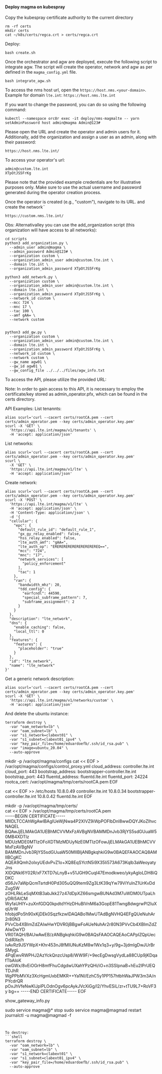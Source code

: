 #### Deploy magma on kubespray 
Copy the kubespray certificate authority to the current directory

```
rm -rf certs
mkdir certs
cat ~/k8s/certs/regca.crt > certs/regca.crt
```

Deploy:
```shell
bash create.sh
```

Once the orchestrator and agw are deployed, execute the following script to integrate agw. The script will create the operator, network and agw as per defined in the `magma_config.yml` file.
```shell
bash integrate_agw.sh
```

To access the nms host url, open the `https://host.nms.<your-domain>`.  Example for domain `lte.int`: `https://host.nms.lte.int`


If you want to change the password, you can do so using the following command:
```shell
kubectl --namespace orc8r exec -it deploy/nms-magmalte -- yarn setAdminPassword host admin@magma Admin@123#
```

Please open the URL and create the operator and admin users for it. Additionally, add the organization and assign a user as an admin, along with their password:
```shell
https://host.nms.lte.int/
```

To access your operator's  url:
```log
admin@custom.lte.int
XTpOtJS5FrKg
```
Please note that the provided example credentials are for illustrative purposes only. Make sure to use the actual username and password generated during the operator creation process.


Once the operator is created (e.g., "custom"), navigate to its URL. and create the network¨
```shell
https://custom.nms.lte.int/

```

Obs: Alternativalley you can use the add_organization script (this organization will have access to all networks):
```shell
cd scripts
python3 add_organization.py \
  --admin_user admin@magma \
  --admin_password Admin@123# \
  --organization custom \
  --organization_admin_user admin@custom.lte.int \
  --domain lte.int \
  --organization_admin_password XTpOtJS5FrKg

python3 add_network.py \
  --organization custom \
  --organization_admin_user admin@custom.lte.int \
  --domain lte.int \
  --organization_admin_password XTpOtJS5FrKg \
  --network_id custom \
  --mcc 724 \
  --mnc 17 \
  --tac 100 \
  --amf gAA= \
  --network custom  


python3 add_gw.py \
  --organization custom \
  --organization_admin_user admin@custom.lte.int \
  --domain lte.int \
  --organization_admin_password XTpOtJS5FrKg \
  --network_id custom \
  --network custom \
  --gw_name agw01 \
  --gw_id agw01 \
  --gw_config_file ../../../files/agw_info.txt

```


To access the API, please utilize the provided URL:   

Note: In order to gain access to this API, it is necessary to employ the certificate/key stored as admin_operator.pfx, which can be found in the certs directory.



API Examples:
List tenannts:
```shell
alias scurl='curl --cacert certs/rootCA.pem --cert certs/admin_operator.pem --key certs/admin_operator.key.pem'
scurl -X 'GET' \
  'https://api.lte.int/magma/v1/tenants' \
  -H 'accept: application/json'
```
List networks:
```shell
alias scurl='curl --cacert certs/rootCA.pem --cert certs/admin_operator.pem --key certs/admin_operator.key.pem'
scurl \
  -X 'GET' \
  'https://api.lte.int/magma/v1/lte' \
  -H 'accept: application/json'
```

Create network:
```shell
alias scurl='curl --cacert certs/rootCA.pem --cert certs/admin_operator.pem --key certs/admin_operator.key.pem'
scurl -X 'POST' \
  'https://api.lte.int/magma/v1/lte' \
  -H 'accept: application/json' \
  -H 'Content-Type: application/json' \
  -d '{
  "cellular": {
    "epc": {
      "default_rule_id": "default_rule_1",
      "gx_gy_relay_enabled": false,
      "hss_relay_enabled": false,
      "lte_auth_amf": "gAA=",
      "lte_auth_op": "EREREREREREREREREREREQ==",
      "mcc": "724",
      "mnc": "17",
      "network_services": [
        "policy_enforcement"
      ],
      "tac": 1
    },
    "ran": {
      "bandwidth_mhz": 20,
      "tdd_config": {
        "earfcndl": 44590,
        "special_subframe_pattern": 7,
        "subframe_assignment": 2
      }
    }
  },
  "description": "lte_network",
  "dns": {
    "enable_caching": false,
    "local_ttl": 0
  },
  "features": {
    "features": {
      "placeholder": "true"
    }
  },
  "id": "lte_network",
  "name": "lte_network"
}'
```

Get a generic network description:
```shell
alias scurl='curl --cacert certs/rootCA.pem --cert certs/admin_operator.pem --key certs/admin_operator.key.pem'
scurl -X 'GET' \
  'https://api.lte.int/magma/v1/networks/custom' \
  -H 'accept: application/json'
```




And delete the ubuntu instance:
```shell
terraform destroy \
  -var "oam_network=lb" \
  -var "oam_subnet=lb" \
  -var "s1_network=clabext01" \
  -var "s1_subnet=clabext01_ipv4" \
  -var "key_pair_file=/home/eduardoefb/.ssh/id_rsa.pub" \
  -var "image=ubuntu_20.04" \
  --auto-approve
```

mkdir -p /var/opt/magma/configs
cat << EOF > /var/opt/magma/configs/control_proxy.yml
cloud_address: controller.lte.int
cloud_port: 443
bootstrap_address: bootstrapper-controller.lte.int
bootstrap_port: 443
fluentd_address: fluentd.lte.int
fluentd_port: 24224
rootca_cert: /var/opt/magma/tmp/certs/rootCA.pem
EOF


cat << EOF >> /etc/hosts
10.8.0.49 controller.lte.int
10.8.0.34 bootstrapper-controller.lte.int
10.8.0.42 fluentd.lte.int
EOF

mkdir -p /var/opt/magma/tmp/certs/            
cat << EOF > /var/opt/magma/tmp/certs/rootCA.pem          
-----BEGIN CERTIFICATE-----
MIIDLTCCAhWgAwIBAgIUeWjNwa4P2XIVZ9iWpPOFlbDnl8wwDQYJKoZIhvcNAQEL
BQAwJjELMAkGA1UEBhMCVVMxFzAVBgNVBAMMDnJvb3RjYS5sdGUuaW50MB4XDTIz
MDUzMDE0MTIzOFoXDTMzMDUyNzE0MTIzOFowJjELMAkGA1UEBhMCVVMxFzAVBgNV
BAMMDnJvb3RjYS5sdGUuaW50MIIBIjANBgkqhkiG9w0BAQEFAAOCAQ8AMIIBCgKC
AQEA9Qmh2oIxyUEdvPvZ1o+XQ8EqSYctN5i9X35Ii573A673Kqlb3aWeoyatyJns
XIDQNkI6Y02R/xF7XTD7sLnyB+v51JGH9CuqI47Emodkweo/ykyAgloLDH8iQDKC
dS6Jv7aWpQcmTsrtdH0Pd305uQQ9tem9Zg3LtK39qYw79ViYulnZ1UrKvDdZug5W
zOHLRkLeSqMXtB3abJkk27z47dDpXZ66smgwBUNAd3M7uWDM0UTpaLhyDRi5AlCM
WyfaUHlY+zuXnfGDQ0kpdtdYHzDHuBlVnM6a3GopE81Twng8dwgrwPI2IuXqUtrW
hfobjdPo5h90xKjDEk0SqzfkzwIDAQABo1MwUTAdBgNVHQ4EFgQUeNuhAr2r80N3
PVvCb4XBImZdZAIwHwYDVR0jBBgwFoAUeNuhAr2r80N3PVvCb4XBImZdZAIwDwYD
VR0TAQH/BAUwAwEB/zANBgkqhkiG9w0BAQsFAAOCAQEAoCAPpIZQpUecOdiRXe/h
ivAvRz9JSYWpX+Khr453nJ8fMIUNuKzM8w1Wx1q3+y/9g+3jdmIgDwJUrBrSMygL
4PqEwvRWPHJ2AzYckQnzcUsp8/WW9F/+9ecEgDwsgVydLa88CUp9jKDqafTbAIoK
owGWx/8vEiOGrH8mfFhuCdgdwUXahYPzQHi/iO+n3SSIpnaB+hEu2IPrUEQTDJhR
WgPPbMVXz3XcHgmUxbEMKR++Ya1NI/EzhC5y1PP157htbhWaJPW3m3A/nPYcdrQR
pOxJhVfeNwKlJplPLOdnOgv6pcAykJVcXiGg/l2/YhvESiL/zr+tTU9L7+RoVF3y
bg==
-----END CERTIFICATE-----
EOF



show_gateway_info.py

sudo service magma@* stop
sudo service magma@magmad restart
journalctl -u magma@magmad -f

```


To destroy:
```shell
terraform destroy \
  -var "oam_network=lb" \
  -var "oam_subnet=lb" \
  -var "s1_network=clabext01" \
  -var "s1_subnet=clabext01_ipv4" \
  -var "key_pair_file=/home/eduardoefb/.ssh/id_rsa.pub" \
  --auto-approve
```